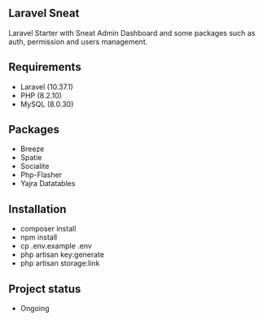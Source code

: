 ## Laravel Sneat

Laravel Starter with Sneat Admin Dashboard and some packages such as auth, permission and users management.

## Requirements
- Laravel (10.37.1)
- PHP (8.2.10)
- MySQL (8.0.30)

## Packages
- Breeze
- Spatie
- Socialite
- Php-Flasher
- Yajra Datatables

## Installation

- composer install
- npm install
- cp .env.example .env
- php artisan key:generate
- php artisan storage:link

## Project status
- Ongoing
